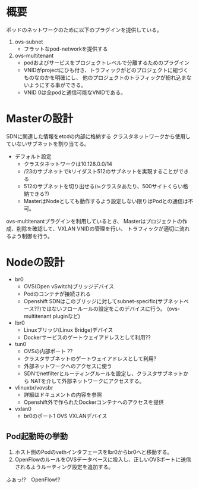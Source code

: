 # 概要
ポッドのネットワークのために以下のプラグインを提供している。

1. ovs-subnet
    - フラットなpod-networkを提供する
1. ovs-multitenant
    - podおよびサービスをプロジェクトレベルで分離するためのプラグイン
    - VNIDがprojectにひも付き、トラフィックがどのプロジェクトに紐づくものなのかを明確にし、
        他のプロジェクトのトラフィックが紛れ込まないようにする事ができる。
    - VNID 0は全podと通信可能なVNIDである。

# Masterの設計
SDNに関連した情報をetcdの内部に格納する
クラスタネットワークから使用していないサブネットを割り当てる。

- デフォルト設定
    - クラスタネットワークは10.128.0.0/14
    - /23のサブネットでkリイダスト512のサブネットを実現することができる
    - 512のサブネットを切り出せる(≒クラスタあたり、500サイトくらい格納できる?)
    - MasterはNodeとしても動作するよう設定しない限りはPodとの通信は不可。

ovs-multitenantプラグインを利用しているとき、
Masterはプロジェクトの作成、削除を確認して、VXLAN VNIDの管理を行い、
トラフィックが適切に流れるよう制御を行う。


# Nodeの設計
- br0
    - OVS(Open vSwitch)ブリッジデバイス
    - Podのコンテナが接続される
    - Openshift SDNはこのブリッジに対してsubnet-specific(サブネットベース??)ではないフロールールの設定をこのデバイスに行う。
      (ovs-multitenant pluginなど)
- lbr0
    - Linuxブリッジ(Linux Bridge)デバイス
    - Dockerサービスのゲートウェイアドレスとして利用??
- tun0
    - OVSの内部ポート ??
    - クラスタサブネットのゲートウェイアドレスとして利用?
    - 外部ネットワークへのアクセスに使う
    - SDNでnetfilterとルーティングルールを設定し、クラスタサブネットから
        NATを介して外部ネットワークにアクセスする。
- vlinuxbr/vovsbr
    - 詳細はドキュメントの内容を参照
    - Openshift外で作られたDockerコンテナへのアクセスを提供
- vxlan0
    - br0のポート1 OVS VXLANデバイス

## Pod起動時の挙動

1. ホスト側のPodのvethインタフェースをlbr0からbr0へと移動する。
1. OpenFlowのルールをOVSデータベースに投入し、正しいOVSポートに送信されるようルーティング設定を追加する。


ふぁっ!?　OpenFlow!?